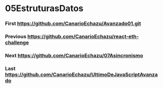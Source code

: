 # 05EstruturasDatos
### First https://github.com/CanarioEchazu/Avanzado01.git
### Previous https://github.com/CanarioEchazu/react-eth-challenge
### Next https://github.com/CanarioEchazu/07Asincronismo 
### Last https://github.com/CanarioEchazu/UltimoDeJavaScriptAvanzado
